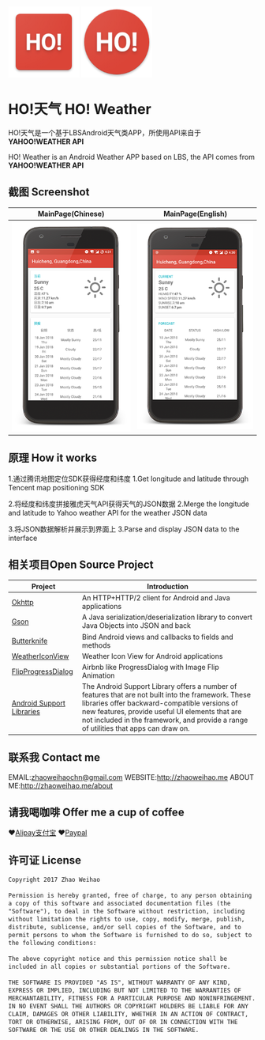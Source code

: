 ![](./app/src/main/res/mipmap-xxhdpi/ic_launcher.png)
![](./app/src/main/res/mipmap-xxhdpi/ic_launcher_round.png)

# HO!天气 HO! Weather

HO!天气是一个基于LBSAndroid天气类APP，所使用API来自于**YAHOO!WEATHER API**

HO! Weather is an Android Weather  APP based on LBS, the API comes from **YAHOO!WEATHER API**

## 截图 Screenshot

|          MainPage(Chinese)           |          MainPage(English)           |
| :----------------------------------: | :----------------------------------: |
| ![MainPage_cn](./screenshots/01.png) | ![MainPage_en](./screenshots/02.png) |

## 原理 How it works

1.通过腾讯地图定位SDK获得经度和纬度
1.Get longitude and latitude through Tencent map positioning SDK

2.将经度和纬度拼接雅虎天气API获得天气的JSON数据
2.Merge the longitude and latitude to Yahoo weather API for the weather JSON data

3.将JSON数据解析并展示到界面上
3.Parse and display JSON data to the interface

## 相关项目Open Source Project

| Project                                  | Introduction                             |
| ---------------------------------------- | ---------------------------------------- |
| [Okhttp](https://github.com/square/okhttp) | An HTTP+HTTP/2 client for Android and Java applications |
| [Gson](https://github.com/google/gson)   | A Java serialization/deserialization library to convert Java Objects into JSON and back |
| [Butterknife](https://github.com/JakeWharton/butterknife) | Bind Android views and callbacks to fields and methods |
| [WeatherIconView](https://github.com/pwittchen/WeatherIconView) | Weather Icon View for Android applications |
| [FlipProgressDialog](https://github.com/Taishi-Y/FlipProgressDialog) | Airbnb like ProgressDialog with Image Flip Animation |
| [Android Support Libraries](https://developer.android.com/topic/libraries/support-library/index.html) | The Android Support Library offers a number of features that are not built into the framework. These libraries offer backward-compatible versions of new features, provide useful UI elements that are not included in the framework, and provide a range of utilities that apps can draw on. |



## 联系我 Contact me 

EMAIL:zhaoweihaochn@gmail.com
WEBSITE:http://zhaoweihao.me
ABOUT ME:http://zhaoweihao.me/about

## 请我喝咖啡 Offer me a cup of coffee

:heart:[Alipay支付宝](http://op4e089f0.bkt.clouddn.com/1512475882201.jpg)
:heart:[Paypal](https://www.paypal.me/zhaoweihao)

## 许可证 License

```
Copyright 2017 Zhao Weihao

Permission is hereby granted, free of charge, to any person obtaining a copy of this software and associated documentation files (the "Software"), to deal in the Software without restriction, including without limitation the rights to use, copy, modify, merge, publish, distribute, sublicense, and/or sell copies of the Software, and to permit persons to whom the Software is furnished to do so, subject to the following conditions:

The above copyright notice and this permission notice shall be included in all copies or substantial portions of the Software.

THE SOFTWARE IS PROVIDED "AS IS", WITHOUT WARRANTY OF ANY KIND, EXPRESS OR IMPLIED, INCLUDING BUT NOT LIMITED TO THE WARRANTIES OF MERCHANTABILITY, FITNESS FOR A PARTICULAR PURPOSE AND NONINFRINGEMENT. IN NO EVENT SHALL THE AUTHORS OR COPYRIGHT HOLDERS BE LIABLE FOR ANY CLAIM, DAMAGES OR OTHER LIABILITY, WHETHER IN AN ACTION OF CONTRACT, TORT OR OTHERWISE, ARISING FROM, OUT OF OR IN CONNECTION WITH THE SOFTWARE OR THE USE OR OTHER DEALINGS IN THE SOFTWARE.
```


